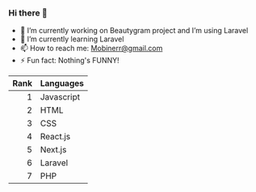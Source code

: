 ### Hi there 👋

- 🔭 I’m currently working on Beautygram project and I’m using Laravel
- 🌱 I’m currently learning Laravel
- 📫 How to reach me: Mobinerr@gmail.com
- ⚡ Fun fact: Nothing's FUNNY!

| Rank | Languages |
|-----:|-----------|
|     1| Javascript|
|     2| HTML      |
|     3| CSS       |
|     4| React.js  |
|     5| Next.js   |
|     6| Laravel   |
|     7| PHP       |
